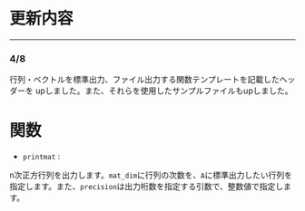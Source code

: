 # 更新内容
---
### 4/8 


行列・ベクトルを標準出力、ファイル出力する関数テンプレートを記載したヘッダーを
    upしました。また、それらを使用したサンプルファイルもupしました。

# 関数
- `printmat` : 


n次正方行列を出力します。`mat_dim`に行列の次数を、`A`に標準出力したい行列を指定します。また、`precision`は出力桁数を指定する引数で、整数値で指定します。